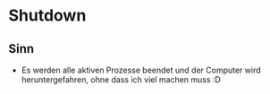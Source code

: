 # Shutdown

## Sinn
- Es werden alle aktiven Prozesse beendet und der Computer wird heruntergefahren, ohne dass ich viel machen muss :D